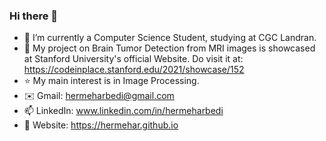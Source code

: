 ### Hi there 👋

- 🔭 I’m currently a Computer Science Student, studying at CGC Landran.
- 🥇 My project on Brain Tumor Detection from MRI images is showcased at Stanford University's official Website. Do visit it at: https://codeinplace.stanford.edu/2021/showcase/152 
- ⭐ My main interest is in Image Processing.
- ✉️ Gmail: hermeharbedi@gmail.com
- 📫 LinkedIn: www.linkedin.com/in/hermeharbedi
- 🔗 Website: https://hermehar.github.io


